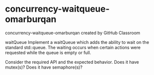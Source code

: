 # concurrency-waitqueue-omarburqan
concurrency-waitqueue-omarburqan created by GitHub Classroom


waitQueue
Implement a waitQueue which adds the ability to wait on the standard std::queue.
The waiting occurs when certain actions were requested while the queue is empty or full.


Consider the required API and the expected behavior. Does it have mutex(s)? Does it have
semaphore(s)?
